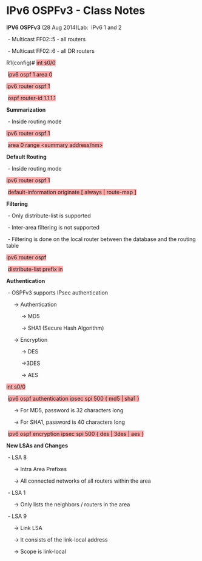 # IPv6 OSPFv3 - Class Notes

**IPV6 OSPFv3** (28 Aug 2014)Lab:  IPv6 1 and 2

 - Multicast FF02::5 - all routers

 - Multicast FF02::6 - all DR routers

R1(config)# <span style="background-color: #ffaaaa">int s0/0</span>

 <span style="background-color: #ffaaaa">ipv6 ospf 1 area 0</span>

<span style="background-color: #ffaaaa">ipv6 router ospf 1</span>

 <span style="background-color: #ffaaaa">ospf router-id 1.1.1.1</span>

**Summarization**

 - Inside routing mode

<span style="background-color: #ffaaaa">ipv6 router ospf 1</span>

 <span style="background-color: #ffaaaa">area 0 range <summary address/nm></span>

**Default Routing**

 - Inside routing mode

<span style="background-color: #ffaaaa">ipv6 router ospf 1</span>

 <span style="background-color: #ffaaaa">default-information originate [ always | route-map <name> ]</span>

**Filtering**

 - Only distribute-list is supported

 - Inter-area filtering is not supported

 - Filtering is done on the local router between the database and the routing table

<span style="background-color: #ffaaaa">ipv6 router ospf</span>

 <span style="background-color: #ffaaaa">distribute-list prefix <name> in</span>

**Authentication**

 - OSPFv3 supports IPsec authentication

     -> Authentication

          -> MD5

          -> SHA1 (Secure Hash Algorithm)

     -> Encryption

          -> DES

          ->3DES

          -> AES

<span style="background-color: #ffaaaa">int s0/0</span>

 <span style="background-color: #ffaaaa">ipv6 ospf authentication ipsec spi 500 { md5 | sha1 } <password></span>

     -> For MD5, password is 32 characters long

     -> For SHA1, password is 40 characters long

 <span style="background-color: #ffaaaa">ipv6 ospf encryption ipsec spi 500 { des | 3des | aes }</span>

**New LSAs and Changes**

 - LSA 8

     -> Intra Area Prefixes

     -> All connected networks of all routers within the area

 - LSA 1

     -> Only lists the neighbors / routers in the area

 - LSA 9

     -> Link LSA

     -> It consists of the link-local address

     -> Scope is link-local
